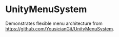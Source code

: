 # UnityMenuSystem

Demonstrates flexible menu architecture from https://github.com/YousicianGit/UnityMenuSystem.
